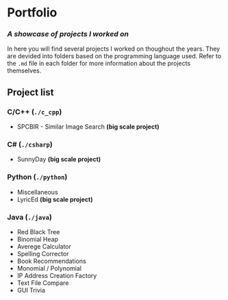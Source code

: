# Portfolio
### *A showcase of projects I worked on*
In here you will find several projects I worked on thoughout the years. They are devided into folders based on the programming language used. Refer to the `.md` file in each folder for more information about the projects themselves.

## Project list
### C/C++ (`./c_cpp`)
 * SPCBIR - Similar Image Search __(big scale project)__
### C# (`./csharp`)
 * SunnyDay __(big scale project)__
### Python (`./python`)
 * Miscellaneous
 * LyricEd __(big scale project)__
### Java (`./java`)
 * Red Black Tree
 * Binomial Heap
 * Averege Calculator
 * Spelling Corrector
 * Book Recommendations
 * Monomial / Polynomial
 * IP Address Creation Factory
 * Text File Compare
 * GUI Trivia
